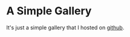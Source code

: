 # A Simple Gallery

It's just a simple gallery that I hosted on [github](https://douglas571.github.io/simple-gallery).